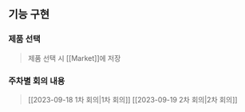 ## 기능 구현
### 제품 선택
>  제품 선택 시 [[Market]]에 저장

### 주차별 회의 내용
> [[2023-09-18 1차 회의|1차 회의]]
> [[2023-09-19 2차 회의|2차 회의]]

